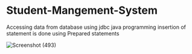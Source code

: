 # Student-Mangement-System
Accessing data from database using jdbc java programming
insertion of statement is done using Prepared statements

![Screenshot (493)](https://user-images.githubusercontent.com/64803502/148693326-e03e0181-0f68-4d46-8f07-af8e9d6578eb.png)
